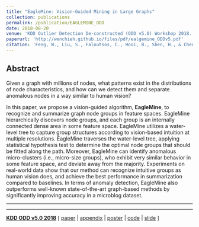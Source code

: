 ```yaml
---
title: "EagleMine: Vision-Guided Mining in Large Graphs"
collection: publications
permalink: /publication/EAGLEMINE_ODD
date: 2018-08-20
venue: 'KDD Outlier Detection De-constructed (ODD v5.0) Workshop 2018.'
paperurl: 'http://wenchieh.github.io/files/pdf/ealgemine_ODDv5.pdf'
citation: 'Feng, W., Liu, S., Faloutsos, C., Hooi, B., Shen, H., & Cheng, X. (2019). &quot;EagleMine: Vision-Guided Mining in Large Graphs&quot;. <i>KDD Outlier Detection De-constructed (ODD v5.0) Workshop 2018.</i>'
---
```


## Abstract
Given a graph with millions of nodes, what patterns exist in the distributions of node characteristics,
and how can we detect them and separate anomalous nodes in a way similar to human vision?

In this paper, we propose a vision-guided algorithm, **EagleMine**, to recognize and summarize
graph node groups in feature spaces. EagleMine hierarchically discovers node groups,
and each group is an internally connected dense area in some feature space.
EagleMine utilizes a water-level tree to capture group structures according
to vision-based intuition at multiple resolutions. EagleMine traverses the water-level tree,
applying statistical hypothesis test to determine the optimal node groups that should
be fitted along the path. Moreover, EagleMine can identify anomalous micro-clusters
(i.e., micro-size groups), who exhibit very similar behavior in some feature space,
and deviate away from the majority. Experiments on real-world data show that our method can
recognize intuitive groups as human vision does, and achieve the best performance
in summarization compared to baselines. In terms of anomaly detection,
EagleMine also outperforms well-known state-of-the-art graph-based methods by
significantly improving accuracy in a microblog dataset.

---
---

[**KDD ODD v5.0 2018**](https://www.andrew.cmu.edu/user/lakoglu/odd/)
[
[paper](http://wenchieh.github.io/files/pdf/eaglemine_ODDv5.pdf) |
[appendix](http://wenchieh.github.io/files/pdf/eaglemine_supple_ODDv5.pdf) |
[poster](http://wenchieh.github.io/files/pdf/eaglemine_poster.pdf) |
[code](https://github.com/wenchieh/eaglemine) |
[slide](http://wenchieh.github.io/files/slide/eaglemine_ODDv5.pdf)
]
